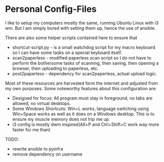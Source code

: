 # Personal Config-Files

I like to setup my computers mostly the same, running Ubuntu Linux with i3 wm. But I am simply bored with setting them up, hence the use of ansible.

There are also some helper scripts contained here to ensure that 

- shortcut-script.py - is a small watchdog script for my macro keyboard so I can have some tasks on a special keyboard itself.
- scan2paperless - modified paperless scan script so I do not have to perform the bothersome tasks of scanning, then saving, then opening a browser, then uploading to paperless, etc.
- post2paperless - dependency for scan2paperless, actual upload logic.

Most of these resources are harvested form the internet and adjusted from my own purposes. Some noteworthy features about this configuration are:
- Designed for focus: All program must stay in foreground, no tabs are allowed, no virtual desktops. 
- Some Windows Shortcuts: Win+L works, language switching using Win+Space works as well as it does on a Windows desktop. This is to ensure my muscle memory does not trip me up.
- i3 config is mostly dwm inspired(Alt+P and Ctrl+Shift+C work way more faster for me than)

TODO:
- rewrite ansible to pyinfra
- remove dependency on username
